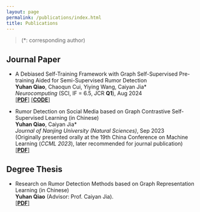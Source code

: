 ```yaml
---
layout: page
permalink: /publications/index.html
title: Publications
---
```


> (\*: corresponding author)

## Journal Paper

- A Debiased Self-Training Framework with Graph Self-Supervised Pre-training Aided for Semi-Supervised Rumor Detection<br>**Yuhan Qiao**, Chaoqun Cui, Yiying Wang, Caiyan Jia\*<br>
_Neurocomputing_ (SCI, IF = 6.5, JCR **Q1**), Aug 2024<br>
[[**PDF**]](https://yuhan-qiao.github.io/mypaper/journal/neurocom.pdf) [[**CODE**]](https://github.com/yuhan-qiao/RDST)

- Rumor Detection on Social Media based on Graph Contrastive Self-Supervised Learning (in Chinese)<br>**Yuhan Qiao**, Caiyan Jia\*<br>
_Journal of Nanjing University (Natural Sciences)_, Sep 2023<br>
(Originally presented orally at the 19th China Conference on Machine Learning (_CCML 2023_), later recommended for journal publication)<br>
[[**PDF**]](https://yuhan-qiao.github.io/mypaper/journal/nanjing.pdf)<br>


## Degree Thesis

- Research on Rumor Detection Methods based on Graph Representation Learning (in Chinese)<br>**Yuhan Qiao** (Advisor: Prof. Caiyan Jia).<br>
[[**PDF**]](https://yuhan-qiao.github.io/mypaper/thesis/Master_thesis.pdf)
